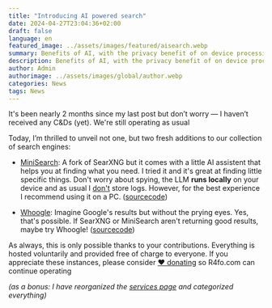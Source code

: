 ```yaml
---
title: "Introducing AI powered search"
date: 2024-04-27T23:04:36+02:00
draft: false
language: en
featured_image: ../assets/images/featured/aisearch.webp
summary: Benefits of AI, with the privacy benefit of on device processing
description: Benefits of AI, with the privacy benefit of on device processing
author: Admin
authorimage: ../assets/images/global/author.webp
categories: News
tags: News
---
```


It's been nearly 2 months since my last post but don’t worry — I haven’t received any C&Ds (yet). We're still operating as usual

Today, I’m thrilled to unveil not one, but two fresh additions to our collection of search engines:

- [MiniSearch](https://minisearch.r4fo.com): A fork of SearXNG but it comes with a little AI assistent that helps you at finding what you need. I tried it and it's great at finding little specific things. Don't worry about spying, the LLM **runs locally** on your device and as usual I [don't](https://r4fo.com/privacypolicy) store logs. However, for the best experience I recommend using it on a PC. ([sourcecode](https://gothub.com/felladrin/MiniSearch))

- [Whoogle](https://whoogle.r4fo.com): Imagine Google's results but without the prying eyes. Yes, that's possible. If SearXNG or MiniSearch aren't returning good results, maybe try Whoogle! ([sourcecode](https://gothub.com/benbusby/whoogle-search))

As always, this is only possible thanks to your contributions. Everything is hosted voluntarily and provided free of charge to everyone. If you appreciate these instances, please consider [❤️ donating](https://r4fo.com/donate) so R4fo.com can continue operating

*(as a bonus: I have reorganized the [services page](https://r4fo.com/services) and categorized everything)*